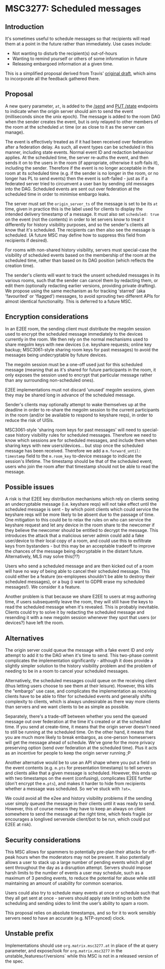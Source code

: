 # MSC3277: Scheduled messages

## Introduction

It's sometimes useful to schedule messages so that recipients will read them
at a point in the future rather than immediately.  Use cases include:

 * Not wanting to disturb the recipient(s) out-of-hours
 * Wanting to remind yourself or others of some information in future
 * Releasing embargoed information at a given time.

This is a simplified proposal derived from Travis' [original draft](https://docs.google.com/document/d/1vFbQuCnCNURBRs4_zukxiKLW_p2Ka7Ogo42oahpXnz4),
which aims to incorporate all the feedback gathered there.

## Proposal

A new query parameter, `at`, is added to the [/send](https://matrix.org/docs/spec/client_server/r0.6.1#put-matrix-client-r0-rooms-roomid-send-eventtype-txnid)
and [PUT /state](https://matrix.org/docs/spec/client_server/r0.6.1#put-matrix-client-r0-rooms-roomid-state-eventtype-statekey)
endpoints to indicate when the origin server should aim to send the event
(milliseconds since the unix epoch). The message is added to the room DAG
when the sender creates the event, but is only relayed to other members of
the room at the scheduled `at` time (or as close to it as the server can
manage).

The event is effectively treated as if it had been received over federation
after a federation delay. As such, all event types can be scheduled in this
manner, including state events.  Normal event ID and redaction behaviour
applies.  At the scheduled time, the server re-auths the event, and then
sends it on to the users in the room (if appropriate, otherwise it soft-fails
it), including the sender.  Therefore if the event is no longer acceptable in
the room at its scheduled time (e.g. if the sender is no longer in the room,
or no longer has PL to send events) then the event is soft-failed - just as
if a federated server tried to circumvent a user ban by sending old messages
into the DAG. Scheduled events are sent out over federation at the scheduled
time in order to minimise embargo leaks.

The server must set the `origin_server_ts` of the message is set to be its
`at` time, given in practice this is the label used for clients to display
the intended delivery timestamp of a message.  It must also set `scheduled:
true` on the event (not the contents) in order to let servers know to treat
it differently for history visibility purposes, and so the sender's clients
all know that it's scheduled.  The recipients can then also see the message
is scheduled. (A future MSC may define how to suppress this field from
recipients if desired).

For rooms with non-shared history visibility, servers must special-case the
visibility of scheduled events based on the membership of the room at the
scheduled time, rather than based on its DAG position (which reflects the
creation time).

The sender's clients will want to track the unsent scheduled messages in its
various rooms, such that the sender can cancel them by redacting them, or
edit them (optionally redacting earlier versions, providing private
drafting).  We propose using the same mechanism as for tracking 'starred'
(aka 'favourited' or 'flagged') messages, to avoid sprouting two different
APIs for almost identical functionality.  This is deferred to a future MSC.

## Encryption considerations

In an E2EE room, the sending client must distribute the megolm session used to
encrypt the scheduled message immediately to the devices currently in the
room. We then rely on the normal mechanisms used to share megolm keys with
new devices (i.e. keyshare requests; online key backup; MSC3061-style sharing
room keys for past messages) to avoid the messages being undecryptable by
future devices.

The megolm session must be a one-off used just for this scheduled message
(meaning that as it's shared for future participants in the room, it only exposes
the session used to encrypt that particular message rather than any surrounding
non-scheduled ones).

E2EE implementations must not discard 'unused' megolm sessions, given they
may be shared long in advance of the scheduled message.

Sender's clients may optionally attempt to wake themselves up at the deadline
in order to re-share the megolm session to the current participants in the
room (and/or be available to respond to keyshare reqs), in order to reduce
the risk of UISIs.

MSC3061-style 'sharing room keys for past messages' will need to special-case
history visibility rules for scheduled messages. Therefore we need to know
which sessions are for scheduled messages, and include them when sharing keys
with new users/devices... but stop once the scheduled message has been
received.  Therefore we add a `m.forward_until: timestamp` field to the
`m.room_key` to-device message to indicate the session's lifetime. The
timestamp should be that of the scheduled event; users who join the room
after that timestamp should not be able to read the message.

## Possible issues

A risk is that E2EE key distribution mechanisms which rely on clients seeing
an undecryptable message (i.e. keyshare reqs) will not take effect until the
scheduled message is sent - by which point clients which could service the
keyshare reqs will be more likely to be absent due to the passage of time.
One mitigation to this could be to relax the rules on who can service the
keyshare request and let any device in the room share to the newcomer if they
believe the newcomer should be entitled to decrypt the message. This
introduces the attack that a malicious server admin could add a fake
user/device to their local copy of a room, and could use this to exfiltrate
keys from bystanders - but this may be an acceptable tradeoff to improve
the chances of the message being decryptable in the distant future.
Alternatively, MLS may solve this(??)

Users who send a scheduled message and are then kicked out of a room will have
no way of being able to cancel their scheduled message.  This could either be
a feature (ex-employees shouldn't be able to destroy their scheduled
messages), or a bug (i want to GDPR erase my scheduled messages!).  We
consider it a feature.

Another problem is that because we share E2EE to users at msg authoring time, if
users subsequently leave the room, they will still have the keys to read the
scheduled message when it's revealed.  This is probably inevitable.  Clients could
try to solve it by redacting the scheduled message and resending it with a new megolm
session whenever they spot that users (or devices?) have left the room.


## Alternatives

The origin server could queue the message with a fake event ID and only
attempt to add it to the DAG when it's time to send.  This two-phase commit
complicates the implementation significantly - although it does provide a
slightly simpler solution to the history visibility problem and the problem
of needing to be in a room to cancel your scheduled messages.

Alternatively, the scheduled messages could queue on the receiving client
(thus letting users choose to see them at their leisure).  However, this
kills the "embargo" use case, and complicates the implementation as receiving
clients have to be able to filter for scheduled events and generally shifts
complexity to clients, which is always undesirable as there way more clients
than servers and we want clients to be as simple as possible.

Separately, there's a trade-off between whether you send the queued message
out over federation at the time it's created or at the scheduled time.  If
you send at create-time, it means that the origin server doesn't need to
still be running at the scheduled time. On the other hand, it means that you
are much more likely to break embargos, as one-person homeservers will get
the message ahead of schedule.  We've gone for the more privacy preserving
option (send over federation at the scheduled time).  Plus it acts as an
incentive for people to keep the origin server running ;P

Another alternative would be to use an API shape where you put a field on the
event contents (e.g. `m.pts` for presentation timestamp) to tell servers and
clients alike that a given message is scheduled.  However, this ends up with
two timestamps on the event (confusing), complicates E2EE further
(don't encrypt the `m.pts`), and makes it harder to hide from recipients
whether a message was scheduled.  So we've stuck with `?at=`.

We could avoid all the e2ee and history visibility problems if the sending
user simply queued the message in their clients until it was ready to send.
However, this of course means they have to keep an always on client somewhere
to send the message at the right time, which feels fragile (or encourages a
longlived serverside client/bot to be run, which could put E2EE at risk).

## Security considerations

This MSC allows for spammers to potentially pre-plan their attacks for
off-peak hours when the moderators may not be present. It also potentially
allows a user to stack up a large number of pending events which all get sent
throughout the day as a disruption attempt. Servers should impose harsh
limits to the number of events a user may schedule, such as a maximum of 3
pending events, to reduce the potential for abuse while still maintaining an
amount of usability for common scenarios.

Users could also try to schedule many events at once or schedule such that
they all get sent at once - servers should apply rate limiting on both the
scheduling and sending sides to limit the user’s ability to spam a room.

This proposal relies on absolute timestamps, and so for it to work sensibly
servers need to have an accurate (e.g. NTP-synced) clock.

## Unstable prefix

Implementations should use `org.matrix.msc3277.at` in place of the at query
parameter, and expose/look for `org.matrix.msc3277` in the
unstable_features` of `/versions` while this MSC is not in a released
version of the spec.
